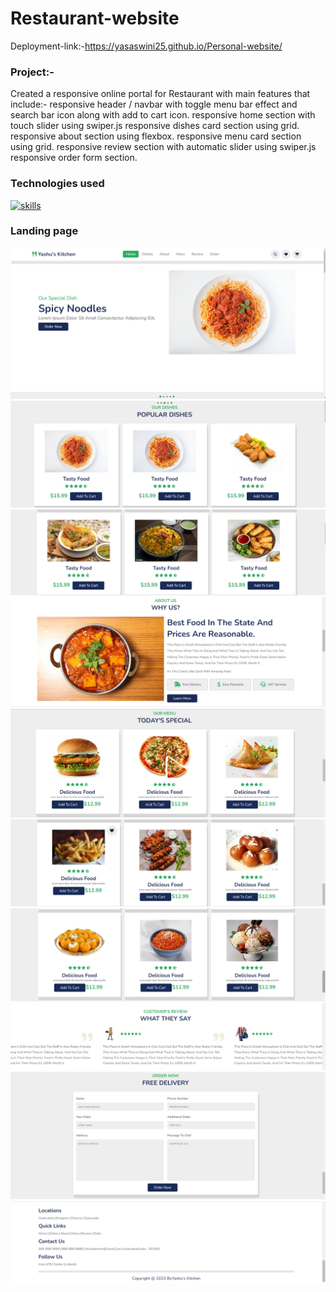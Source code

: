 # Restaurant-website 
Deployment-link:-https://yasaswini25.github.io/Personal-website/
### Project:-
Created a responsive online portal for Restaurant with main features that include:-
 responsive header / navbar with toggle menu bar effect and search bar icon along with add to cart icon.
 responsive home section with touch slider using swiper.js
 responsive dishes card section using grid. responsive about section using flexbox.
 responsive menu card section using grid.
 responsive review section with automatic slider using swiper.js
 responsive order form section.
### Technologies used
[![skills](https://skillicons.dev/icons?i=html,css,js)](https://skillicons.dev)
### Landing page
![landing](https://github.com/Yasaswini25/Restaurant-website/blob/main/ss/Screenshot%202023-08-03%20001122.png)
![landing](https://github.com/Yasaswini25/Restaurant-website/blob/main/ss/Screenshot%202023-08-03%20001222.png)
![landing](https://github.com/Yasaswini25/Restaurant-website/blob/main/ss/Screenshot%202023-08-03%20001244.png)
![landing](https://github.com/Yasaswini25/Restaurant-website/blob/main/ss/Screenshot%202023-08-03%20001307.png)
![landing](https://github.com/Yasaswini25/Restaurant-website/blob/main/ss/Screenshot%202023-08-03%20001333.png)
![landing](https://github.com/Yasaswini25/Restaurant-website/blob/main/ss/Screenshot%202023-08-03%20001355.png)
![landing](https://github.com/Yasaswini25/Restaurant-website/blob/main/ss/Screenshot%202023-08-03%20001415.png)
![landing](https://github.com/Yasaswini25/Restaurant-website/blob/main/ss/Screenshot%202023-08-03%20001442.png)
![landing](https://github.com/Yasaswini25/Restaurant-website/blob/main/ss/Screenshot%202023-08-03%20001504.png)
![landing](https://github.com/Yasaswini25/Restaurant-website/blob/main/ss/Screenshot%202023-08-03%20001522.png)
